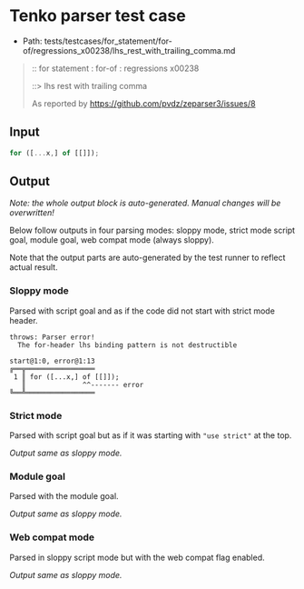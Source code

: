 # Tenko parser test case

- Path: tests/testcases/for_statement/for-of/regressions_x00238/lhs_rest_with_trailing_comma.md

> :: for statement : for-of : regressions x00238
>
> ::> lhs rest with trailing comma
>
> As reported by https://github.com/pvdz/zeparser3/issues/8

## Input

`````js
for ([...x,] of [[]]);
`````

## Output

_Note: the whole output block is auto-generated. Manual changes will be overwritten!_

Below follow outputs in four parsing modes: sloppy mode, strict mode script goal, module goal, web compat mode (always sloppy).

Note that the output parts are auto-generated by the test runner to reflect actual result.

### Sloppy mode

Parsed with script goal and as if the code did not start with strict mode header.

`````
throws: Parser error!
  The for-header lhs binding pattern is not destructible

start@1:0, error@1:13
╔══╦═════════════════
 1 ║ for ([...x,] of [[]]);
   ║              ^^------- error
╚══╩═════════════════

`````

### Strict mode

Parsed with script goal but as if it was starting with `"use strict"` at the top.

_Output same as sloppy mode._

### Module goal

Parsed with the module goal.

_Output same as sloppy mode._

### Web compat mode

Parsed in sloppy script mode but with the web compat flag enabled.

_Output same as sloppy mode._

